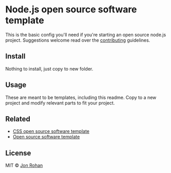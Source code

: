 # Node.js open source software template

This is the basic config you'll need if you're starting an open source node.js project. Suggestions welcome read over the [contributing](/CONTRIBUTING.md) guidelines.

## Install

Nothing to install, just copy to new folder.

## Usage

These are meant to be templates, including this readme. Copy to a new project and modify relevant parts to fit your project.

## Related

* [CSS open source software template](https://github.com/jonrohan/css-oss-template)
* [Open source software template](https://github.com/jonrohan/oss-template)

## License

MIT &copy; [Jon Rohan](http://jonrohan.codes)
